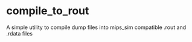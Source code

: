 # compile\_to\_rout

A simple utility to compile dump files into mips\_sim compatible .rout and .rdata files
